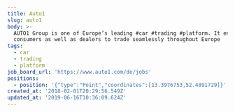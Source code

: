 ```yaml
---
title: Auto1
slug: auto1
body: >-
  AUTO1 Group is one of Europe’s leading #car #trading #platform. It enables
  consumers as well as dealers to trade seamlessly throughout Europe
tags:
  - car
  - trading
  - platform
job_board_url: 'https://www.auto1.com/de/jobs'
positions:
  - position: '{"type":"Point","coordinates":[13.3976753,52.4891729]}'
created_at: '2018-02-01T20:29:56.549Z'
updated_at: '2019-06-16T10:36:09.624Z'
---
```


